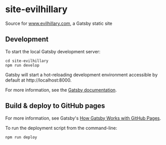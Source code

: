 # site-evilhillary

Source for www.evilhillary.com, a Gatsby static site

## Development ##

To start the local Gatsby development server:

```shell
cd site-evilhillary
npm run develop
```

Gatsby will start a hot-reloading development environment accessible by default at http://localhost:8000.

For more information, see the [Gatsby documentation](https://www.gatsbyjs.com/docs/).

## Build & deploy to GitHub pages ##

For more information, see Gatsby's [How Gatsby Works with GitHub Pages](https://www.gatsbyjs.com/docs/how-to/previews-deploys-hosting/how-gatsby-works-with-github-pages/).

To run the deployment script from the command-line:

```shell
npm run deploy
```
